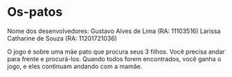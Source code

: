 # Os-patos

Nome dos desenvolvedores: Gustavo Alves de Lima (RA: 11103516)
                          Larissa Catharine de Souza (RA: 11201721036)
                          
O jogo é sobre uma mãe pato que procura seus 3 filhos. Você precisa andar para frente e procurá-los. Quando todos forem encontrados, você ganha o jogo, e eles continuam andando com a mamãe. 
